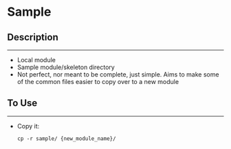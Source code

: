 # Sample
## Description
___
- Local module
- Sample module/skeleton directory
- Not perfect, nor meant to be complete, just simple. Aims to make some of the common files easier to copy over to a new module

## To Use
___
- Copy it:
    ```
    cp -r sample/ {new_module_name}/
    ```
